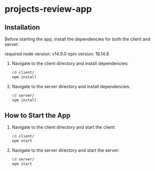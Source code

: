 # projects-review-app
## Installation

Before starting the app, install the dependencies for both the client and server:

required node version: v14.9.0
npm version: 16.14.8

1. Navigate to the client directory and install dependencies:
    ```sh
    cd client/
    npm install
    ```

2. Navigate to the server directory and install dependencies:
    ```sh
    cd server/
    npm install
    ```

## How to Start the App

1. Navigate to the client directory and start the client:
    ```sh
    cd client/
    npm start
    ```

2. Navigate to the server directory and start the server:
    ```sh
    cd server/
    npm start
    ```
